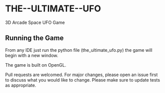 # THE--ULTIMATE--UFO

3D Arcade Space UFO Game
## Running the Game

From any IDE just run the python file (the_ultimate_ufo.py)
the game will begin with a new window.

The game is built on OpenGL.



Pull requests are welcomed. For major changes, please open an issue first
to discuss what you would like to change.
Please make sure to update tests as appropriate.

